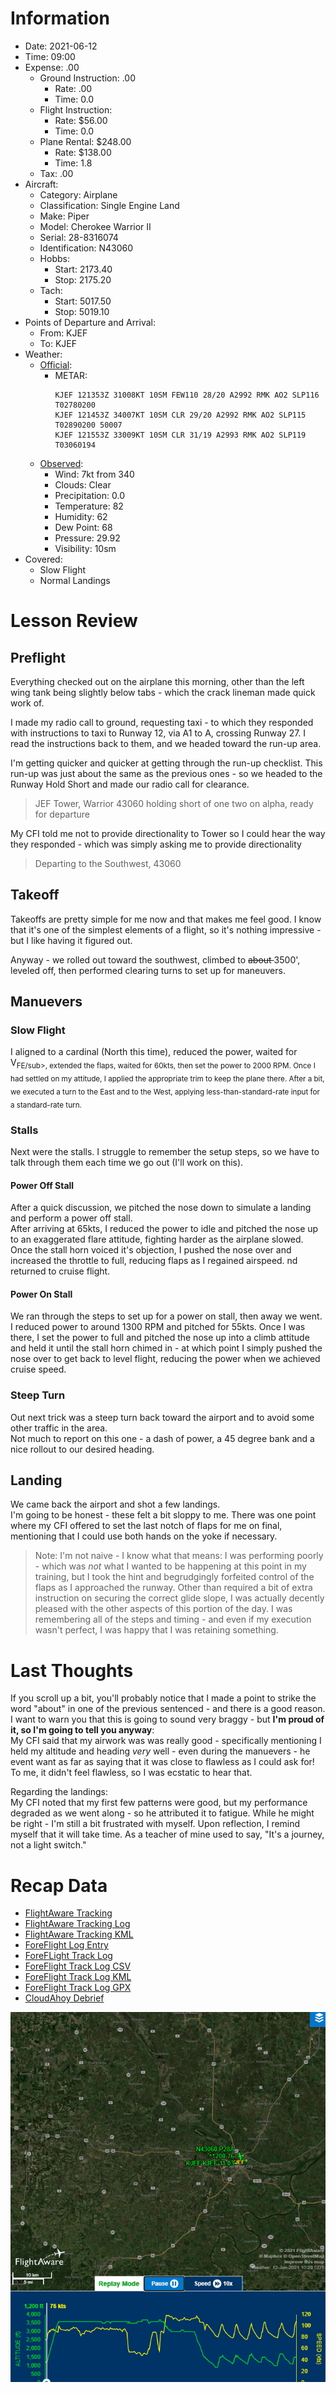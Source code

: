 # Information
- Date: 2021-06-12
- Time: 09:00
- Expense: .00
	- Ground Instruction: .00
		- Rate: .00
		- Time: 0.0
	- Flight Instruction: 
		- Rate: $56.00
		- Time: 0.0
	- Plane Rental: $248.00
		- Rate: $138.00
		- Time: 1.8
	- Tax: .00
- Aircraft:
	- Category: Airplane
	- Classification: Single Engine Land
	- Make: Piper
	- Model: Cherokee Warrior II
	- Serial: 28-8316074
	- Identification: N43060
	- Hobbs: 
		- Start: 2173.40
		- Stop: 2175.20
	- Tach: 
		- Start: 5017.50
		- Stop: 5019.10
- Points of Departure and Arrival:
	- From: KJEF
	- To: KJEF
- Weather:
	- [Official](http://aviationwxchartsarchive.com/product/metar):
		- METAR: 
			```
			KJEF 121353Z 31008KT 10SM FEW110 28/20 A2992 RMK AO2 SLP116 T02780200
			KJEF 121453Z 34007KT 10SM CLR 29/20 A2992 RMK AO2 SLP115 T02890200 50007
			KJEF 121553Z 33009KT 10SM CLR 31/19 A2993 RMK AO2 SLP119 T03060194
			```
	- [Observed](https://www.wunderground.com/history/daily/us/mo/columbia/KJEF/):
		- Wind: 7kt from 340
		- Clouds: Clear
		- Precipitation: 0.0
		- Temperature: 82
		- Humidity: 62
		- Dew Point: 68
		- Pressure: 29.92
		- Visibility: 10sm
- Covered:
	- Slow Flight
	- Normal Landings
# Lesson Review
## Preflight
Everything checked out on the airplane this morning, other than the left wing tank being slightly below tabs - which the crack lineman made quick work of.

I made my radio call to ground, requesting taxi - to which they responded with instructions to taxi to Runway 12, via A1 to A, crossing Runway 27.  I read the instructions back to them, and we headed toward the run-up area.

I'm getting quicker and quicker at getting through the run-up checklist. This run-up was just about the same as the previous ones - so we headed to the Runway Hold Short and made our radio call for clearance.

> JEF Tower, Warrior 43060 holding short of one two on alpha, ready for departure

My CFI told me not to provide directionality to Tower so I could hear the way they responded - which was simply asking me to provide directionality

> Departing to the Southwest, 43060
## Takeoff
Takeoffs are pretty simple for me now and that makes me feel good.  I know that it's one of the simplest elements of a flight, so it's nothing impressive - but I like having it figured out.

Anyway - we rolled out toward the southwest, climbed to <del> about </del> 3500', leveled off, then performed clearing turns to set up for maneuvers.
## Manuevers
### Slow Flight
I aligned to a cardinal (North this time), reduced the power, waited for V<sub>FE/sub>, extended the flaps, waited for 60kts, then set the power to 2000 RPM. Once I had settled on my attitude, I applied the appropriate trim to keep the plane there.  After a bit, we executed a turn to the East and to the West, applying less-than-standard-rate input for a standard-rate turn.
### Stalls
Next were the stalls.  I struggle to remember the setup steps, so we have to talk through them each time we go out (I'll work on this).
#### Power Off Stall
After a quick discussion, we pitched the nose down to simulate a landing and perform a power off stall.<br />
After arriving at 65kts, I reduced the power to idle and pitched the nose up to an exaggerated flare attitude, fighting harder as the airplane slowed. Once the stall horn voiced it's objection, I pushed the nose over and increased the throttle to full, reducing flaps as I regained airspeed. nd returned to cruise flight.
#### Power On Stall
We ran through the steps to set up for a power on stall, then away we went.<br />
I reduced power to around 1300 RPM and pitched for 55kts.  Once I was there, I set the power to full and pitched the nose up into a climb attitude and held it until the stall horn chimed in - at which point I simply pushed the nose over to get back to level flight, reducing the power when we achieved cruise speed.
### Steep Turn
Out next trick was a steep turn back toward the airport and to avoid some other traffic in the area.<br />
Not much to report on this one - a dash of power, a 45 degree bank and a nice rollout to our desired heading.
## Landing
We came back the airport and shot a few landings.<br />
I'm going to be honest - these felt a bit sloppy to me. There was one point where my CFI offered to set the last notch of flaps for me on final, mentioning that I could use both hands on the yoke if necessary.
> Note: I'm not naive - I know what that means: I was performing poorly - which was *not* what I wanted to be happening at this point in my training, but I took the hint and begrudgingly forfeited control of the flaps as I approached the runway.
Other than required a bit of extra instruction on securing the correct glide slope, I was actually decently pleased with the other aspects of this portion of the day. I was remembering all of the steps and timing - and even if my execution wasn't perfect, I was happy that I was retaining something.
# Last Thoughts
If you scroll up a bit, you'll probably notice that I made a point to strike the word "about" in one of the previous sentenced - and there is a good reason.  I want to warn you that this is going to sound very braggy - but **I'm proud of it, so I'm going to tell you anyway**:<br />
My CFI said that my airwork was was really good - specifically mentioning I held my altitude and heading *very* well - even during the manuevers - he event want as far as saying that it was close to flawless as I could ask for! To me, it didn't feel flawless, so I was ecstatic to hear that.

Regarding the landings:<br />
My CFI noted that my first few patterns were good, but my performance degraded as we went along - so he attributed it to fatigue.  While he might be right - I'm still a bit frustrated with myself.  Upon reflection, I remind myself that it will take time. As a teacher of mine used to say, "It's a journey, not a light switch."
# Recap Data
- [FlightAware Tracking](https://flightaware.com/live/flight/N43060/history/20210612/1438Z/KJEF/KJEF)
- [FlightAware Tracking Log](./supportData/2021-06-12.flightAwareData.log)
- [FlightAware Tracking KML](./supportData/2021-06-12.flightAware.kml)
- [ForeFlight Log Entry](https://plan.foreflight.com/summary/2861b456a465418989bea75b8beb7e66)
- [ForeFLight Track Log](https://plan.foreflight.com/s/track/AD316531-E19D-4213-8556-97DA0643A7C2)
- [ForeFlight Track Log CSV](./supportData/2021-06-12.foreflight.tracklog.csv)
- [ForeFlight Track Log KML](./supportData/2021-06-12.foreflight.tracklog.kml)
- [ForeFlight Track Log GPX](./supportData/2021-06-12.foreflight.tracklog.gpx)
- [CloudAhoy Debrief](https://www.cloudahoy.com/debrief/?key=7S7rBYlblVmvf852Og)

![GIF](./supportData/2021-06-12.flightAwareAnim.gif)